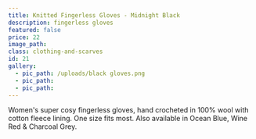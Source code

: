 ```yaml
---
title: Knitted Fingerless Gloves - Midnight Black
description: fingerless gloves
featured: false
price: 22
image_path:
class: clothing-and-scarves
id: 21
gallery:
  - pic_path: /uploads/black gloves.png
  - pic_path:
  - pic_path:
---
```



Women's super cosy fingerless gloves, hand crocheted in 100% wool with cotton fleece lining. One size fits most. Also available in Ocean Blue, Wine Red & Charcoal Grey.

